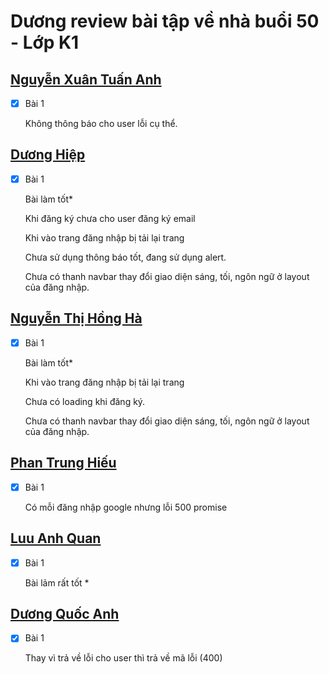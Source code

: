 # Dương review bài tập về nhà buổi 50 - Lớp K1

## [Nguyễn Xuân Tuấn Anh](https://github.com/xuananh2212/js-fullstack/tree/main/day50/shop3)

- [x] Bài 1

  Không thông báo cho user lỗi cụ thể.

## [Dương Hiệp](https://github.com/duonghiep416/duonghiep_f8_fullstack/tree/main/day48-portfolio)

- [x] Bài 1

  Bài làm tốt\*

  Khi đăng ký chưa cho user đăng ký email

  Khi vào trang đăng nhập bị tải lại trang

  Chưa sử dụng thông báo tốt, đang sử dụng alert.

  Chưa có thanh navbar thay đổi giao diện sáng, tối, ngôn ngữ ở layout của đăng nhập.

## [Nguyễn Thị Hồng Hà](https://github.com/ha752002/f8-fullstack-k1/tree/main/Ex_NextJs/day50a)

- [x] Bài 1

  Bài làm tốt\*

  Khi vào trang đăng nhập bị tải lại trang

  Chưa có loading khi đăng ký.

  Chưa có thanh navbar thay đổi giao diện sáng, tối, ngôn ngữ ở layout của đăng nhập.

## [Phan Trung Hiếu](https://github.com/pth2003/FullStack_Nodejs_K1/tree/main/BTVN/NextJs/btvn_buoi_50)

- [x] Bài 1

  Có mỗi đăng nhập google nhưng lỗi 500 promise

## [Luu Anh Quan](https://github.com/anhquan2211/F8-OFFLINE/tree/main/f8-offline-day50)

- [x] Bài 1

  Bài lảm rất tốt \*

## [Dương Quốc Anh](https://github.com/QuocAnh-bit/F8_fullstack_006/tree/main/nextjs/nextauth)

- [x] Bài 1

  Thay vì trả về lỗi cho user thì trả về mã lỗi (400)
